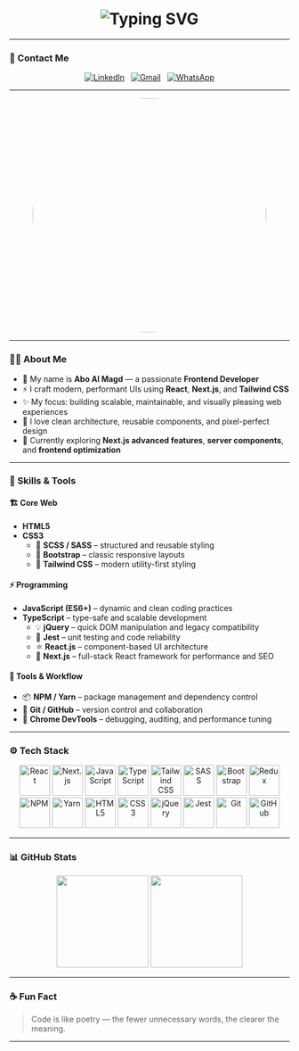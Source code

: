 <!-- Profile Banner / Typing Intro -->
<h1 align="center">
  <img src="https://readme-typing-svg.herokuapp.com?font=Fira+Code&size=26&duration=3000&pause=700&color=F75C7E&center=true&vCenter=true&width=600&lines=Hey%2C+I'm+Abo+Al+Magd+👋;Frontend+Developer+%F0%9F%92%BB;React+%2B+Next.js+%2B+Tailwind+Lover+💙;Passionate+About+Clean+Code+and+UI%2FUX+✨" alt="Typing SVG" />
</h1>

---

### 🤖 Contact Me
<p align="center">
  <a href="https://www.linkedin.com/in/mohamed-mahmoud-4138a2373" target="_blank"><img src="https://img.shields.io/badge/LinkedIn-0A66C2?style=for-the-badge&logo=linkedin&logoColor=white" alt="LinkedIn"/></a>
  &nbsp;
  <a href="mailto:abo.al.magd.404@gmail.com" target="_blank"><img src="https://img.shields.io/badge/Gmail-D14836?style=for-the-badge&logo=gmail&logoColor=white" alt="Gmail"/></a>
  &nbsp;
  <a href="https://wa.me/+201095554022" target="_blank"><img src="https://img.shields.io/badge/WhatsApp-25D366?style=for-the-badge&logo=whatsapp&logoColor=white" alt="WhatsApp"/></a>
</p>

---

<p align="center">
  <img src="https://media.giphy.com/media/v1.Y2lkPTc5MGI3NjExYm9ldXF2OGtxODI5ZjM4Y3J0NmYycjJ6eWlhZmluMjJtNGN6NHIweSZlcD12MV9naWZzX3NlYXJjaCZjdD1n/qgQUggAC3Pfv687qPC/giphy.gif" width="420" height="420" style="border-radius:50%;"/>
</p>

---

### 🧑‍💻 About Me
- 👋 My name is **Abo Al Magd** — a passionate **Frontend Developer**  
- ⚡ I craft modern, performant UIs using **React**, **Next.js**, and **Tailwind CSS**  
- ✨ My focus: building scalable, maintainable, and visually pleasing web experiences  
- 🧩 I love clean architecture, reusable components, and pixel-perfect design  
- 🚀 Currently exploring **Next.js advanced features**, **server components**, and **frontend optimization**

---

### 🧠 Skills & Tools  

#### 🏗️ Core Web
- **HTML5**  
- **CSS3**  
  - 🎨 **SCSS / SASS** – structured and reusable styling  
  - 💎 **Bootstrap** – classic responsive layouts  
  - 🌈 **Tailwind CSS** – modern utility-first styling  

#### ⚡ Programming
- **JavaScript (ES6+)** – dynamic and clean coding practices  
- **TypeScript** – type-safe and scalable development  
  - 💡 **jQuery** – quick DOM manipulation and legacy compatibility  
  - 🧪 **Jest** – unit testing and code reliability  
  - ⚛️ **React.js** – component-based UI architecture  
  - 🚀 **Next.js** – full-stack React framework for performance and SEO  

#### 🧰 Tools & Workflow
- 📦 **NPM / Yarn** – package management and dependency control  
- 🔄 **Git / GitHub** – version control and collaboration  
- 🧭 **Chrome DevTools** – debugging, auditing, and performance tuning  

---

### ⚙️ Tech Stack
<p align="center"> <img src="https://www.vectorlogo.zone/logos/reactjs/reactjs-icon.svg" alt="React" width="55" height="55"/> <img src="https://www.vectorlogo.zone/logos/nextjs/nextjs-icon.svg" alt="Next.js" width="55" height="55"/> <img src="https://www.vectorlogo.zone/logos/javascript/javascript-icon.svg" alt="JavaScript" width="55" height="55"/> <img src="https://www.vectorlogo.zone/logos/typescriptlang/typescriptlang-icon.svg" alt="TypeScript" width="55" height="55"/> <img src="https://www.vectorlogo.zone/logos/tailwindcss/tailwindcss-icon.svg" alt="Tailwind CSS" width="55" height="55"/> <img src="https://www.vectorlogo.zone/logos/sass-lang/sass-lang-icon.svg" alt="SASS" width="55" height="55"/> <img src="https://www.vectorlogo.zone/logos/getbootstrap/getbootstrap-icon.svg" alt="Bootstrap" width="55" height="55"/> <img src="https://uxwing.com/wp-content/themes/uxwing/download/brands-and-social-media/redux-icon.png" alt="Redux" width="55" height="55"/> <img src="https://www.vectorlogo.zone/logos/npmjs/npmjs-icon.svg" alt="NPM" width="55" height="55"/> <img src="https://www.vectorlogo.zone/logos/yarnpkg/yarnpkg-icon.svg" alt="Yarn" width="55" height="55"/> <img src="https://www.vectorlogo.zone/logos/w3_html5/w3_html5-icon.svg" alt="HTML5" width="55" height="55"/> <img src="https://www.vectorlogo.zone/logos/w3_css/w3_css-icon.svg" alt="CSS3" width="55" height="55"/> <img src="https://www.vectorlogo.zone/logos/jquery/jquery-icon.svg" alt="jQuery" width="55" height="55"/> <img src="https://www.vectorlogo.zone/logos/jestjsio/jestjsio-icon.svg" alt="Jest" width="55" height="55"/> <img src="https://www.vectorlogo.zone/logos/git-scm/git-scm-icon.svg" alt="Git" width="55" height="55"/> <img src="https://www.vectorlogo.zone/logos/github/github-icon.svg" alt="GitHub" width="55" height="55"/> </p>

---

### 📊 GitHub Stats
<p align="center">
  <img src="https://github-readme-stats.vercel.app/api?username=abo-al-magd-404&show_icons=true&theme=radical" height="165" />
  <img src="https://github-readme-stats.vercel.app/api/top-langs/?username=abo-al-magd-404&layout=compact&theme=radical" height="165" />
</p>

---

### ☕ Fun Fact  
> Code is like poetry — the fewer unnecessary words, the clearer the meaning.

---
